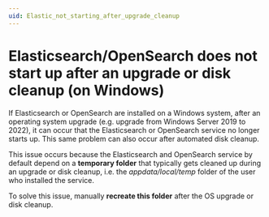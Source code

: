```yaml
---
uid: Elastic_not_starting_after_upgrade_cleanup
---
```


# Elasticsearch/OpenSearch does not start up after an upgrade or disk cleanup (on Windows)

If Elasticsearch or OpenSearch are installed on a Windows system, after an operating system upgrade (e.g. upgrade from Windows Server 2019 to 2022), it can occur that the Elasticsearch or OpenSearch service no longer starts up. This same problem can also occur after automated disk cleanup.

This issue occurs because the Elasticsearch and OpenSearch service by default depend on a **temporary folder** that typically gets cleaned up during an upgrade or disk cleanup, i.e. the *appdata/local/temp* folder of the user who installed the service.

To solve this issue, manually **recreate this folder** after the OS upgrade or disk cleanup.
